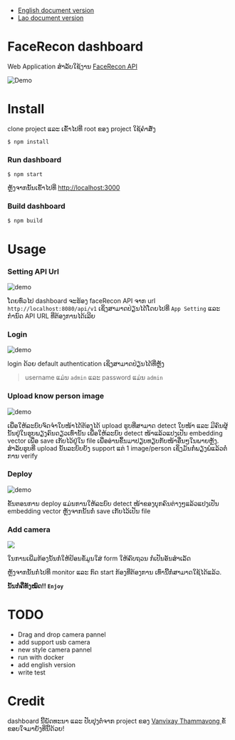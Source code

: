 - [English document version](https://github.com/xang555/facerecon_dashboard/blob/master/README.en.md)
- [Lao document version](https://github.com/xang555/facerecon_dashboard/blob/master/README.md)

# FaceRecon dashboard

Web Application ສຳລັບໃຊ້ງານ [FaceRecon API](https://github.com/xang555/face_recon)

![Demo](img/my_monitor.png)

# Install

clone project ແລະ ເຂົ້າໄປທີ່ root ຂອງ project ໃຊ້ຄຳສັ່ງ

```commandline
$ npm install
```

### Run dashboard

```commandline
$ npm start
```

ຫຼັງຈາກນັ້ນເຂົ້າໄປທີ່ [http://localhost:3000](http://localhost:3000)

### Build dashboard

```commandline
$ npm build
```

# Usage

### Setting API Url

![demo](img/setting.png)

ໂດຍທົ່ວໄປ dashboard ຈະຮ້ອງ faceRecon API ຈາກ url `http://localhost:8080/api/v1` ເຊິ່ງສາມາດປ່ຽນໄດ້ໂດຍໄປທີ່ `App Setting` ແລະ ກຳນົດ API URL ທີ່ຕ້ອງການໄດ້ເລີຍ

### Login

![demo](img/login.png)

login ດ້ວຍ default authentication ເຊິ່ງສາມາດປ່ຽນໄດ້ທີ່ຫຼັງ

> username ແມ່ນ `admin` ແລະ password ແມ່ນ `admin`

### Upload know person image

![demo](img/upload.png)

ເພື່ອໃຫ້ລະບົບຈົດຈຳໃບໜ້າໄດ້ຕ້ອງໄດ້ upload ຮູບທີ່ສາມາດ detect ໃບໜ້າ ແລະ ມີຄົນຜູ້ນັ້ນຢູ່ໃນຮູບພຽງຄົນດຽວເທົ່ານັ້ນ ເພື່ອໃຫ້ລະບົບ detect ໜ້າແລ້ວແປງເປັນ embedding vector ເພື່ອ save ເກັບໄວ້ຢູ່ໃນ file ເພື່ອອ່ານຂຶ້ນມາປຽບທຽບກັບໜ້າອື່ນໆໃນພາຍຫຼັງ. ສຳລັບຮູບທີ່ upload ນັ້ນລະບົບຍັງ support ແຕ່ 1 image/person ເຊິ່ງມັນກໍ່ພຽງພໍແລ້ວຕໍ່ການ verify

### Deploy

![demo](img/deploy.png)

ຂັ້ນຕອນການ deploy ແມ່ນການໃຫ້ລະບົບ detect ໜ້າຂອງບຸກຄົນຕ່າງໆແລ້ວແປງເປັນ embedding vector ຫຼັງຈາກນັ້ນກໍ່ save ເກັບໄວ້ເປັນ file

### Add camera

![](img/camera.png)

ໃນການເພີ່ມກ້ອງນັ້ນກໍ່ໃຫ້ປ້ອນຂໍ້ມູນໃສ່ form ໃຫ້ຄົບຖວນ ກໍ່ເປັນອັນສຳເລັດ


ຫຼັງຈາກນັ້ນກໍ່ໄປທີ່ monitor ແລະ ກົດ start ກ້ອງທີ່ຕ້ອງການ ເທົ່ານີ້ກໍ່ສາມາດໃຊ້ໄດ້ແລ້ວ.

**ນັ້ນກໍ່ຄືທັງໝົດ!! `Enjoy`**

# TODO

- Drag and drop camera pannel
- add support usb camera
- new style camera pannel
- run with docker
- add english version
- write test

# Credit

dashboard ນີ້ພັດທະນາ ແລະ ປັບປຸງຕໍ່ຈາກ project ຂອງ [Vanvixay Thammavong
](https://github.com/skillmonster) ຂໍ້ຂອບໃຈມາຍັງທີ່ນີ້ດ້ວຍ!
